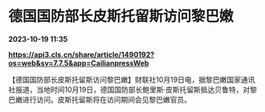 # 德国国防部长皮斯托留斯访问黎巴嫩

**2023-10-19 11:35**

**https://api3.cls.cn/share/article/1490192?os=web&sv=7.7.5&app=CailianpressWeb**

【德国国防部长皮斯托留斯访问黎巴嫩】财联社10月19日电，据黎巴嫩国家通讯社报道，当地时间10月19日，德国国防部长鲍里斯·皮斯托留斯抵达贝鲁特，对黎巴嫩进行访问。皮斯托留斯将在访问期间会见黎巴嫩官员。